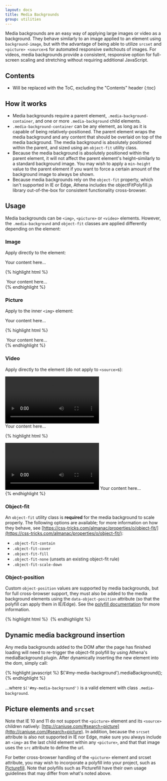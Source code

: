 ```yaml
---
layout: docs
title: Media Backgrounds
group: utilities
---
```


Media backgrounds are an easy way of applying large images or video as a background.  They behave similarly to an image applied to an element using `background-image`, but with the advantage of being able to utilize `srcset` and `<picture> <source>`s for automated responsive switchouts of images.  For videos, media backgrounds provide a consistent, responsive option for full-screen scaling and stretching without requiring additional JavaScript.

## Contents

* Will be replaced with the ToC, excluding the "Contents" header
{:toc}

## How it works

- Media backgrounds require a parent element, `.media-background-container`, and one or more `.media-background` child elements.
- `.media-background-container` can be any element, as long as it is capable of being relatively-positioned.  The parent element wraps the media background and any content that should be overlaid on top of the media background.  The media background is absolutely positioned within the parent, and sized using an `object-fit` utility class.
- Because the media background is absolutely positioned within the parent element, it will not affect the parent element's height–similarly to a standard background image.  You may wish to apply a `min-height` value to the parent element if you want to force a certain amount of the background image to always be shown.
- Because media backgrounds rely on the `object-fit` property, which isn't supported in IE or Edge, Athena includes the objectFitPolyfill.js library out-of-the-box for consistent functionality cross-browser.

## Usage

Media backgrounds can be `<img>`, `<picture>` or `<video>` elements.  However, the `.media-background` and `object-fit` classes are applied differently depending on the element:

### Image

Apply directly to the element:

<div class="media-background-container">
  <img class="media-background object-fit-cover" src="//placehold.it/600x300/" alt="">
  <div class="p-5">
    Your content here...
  </div>
</div>

{% highlight html %}
<div class="media-background-container">
  <img class="media-background object-fit-cover" srcset="..." src="..." alt="">
  Your content here...
</div>
{% endhighlight %}

### Picture

Apply to the inner `<img>` element:

<div class="media-background-container">
  <picture>
    <source srcset="//placehold.it/800x300" media="(min-width: 768px)">
    <source srcset="//placehold.it/767x300" media="(min-width: 576px)">
    <source srcset="//placehold.it/575x300" media="(max-width: 575px)">
    <img class="media-background object-fit-cover" src="//placehold.it/800x300" alt="">
  </picture>
  <div class="p-5">
    Your content here...
  </div>
</div>

{% highlight html %}
<div class="media-background-container">
  <picture>
    <source srcset="..." media="..."></source>
    <source srcset="..." media="..."></source>
    <img class="media-background object-fit-cover" src="..." alt="">
  </picture>
  Your content here...
</div>
{% endhighlight %}

### Video

Apply directly to the element (do not apply to `<source>`s):

<div class="media-background-container">
  <video class="media-background object-fit-cover">
    <source src="https://www.ucf.edu/wp-content/uploads/2017/01/Vignette-One-02.mp4">
  </video>
  <div class="p-5 text-white">
    Your content here...
  </div>
</div>

{% highlight html %}
<div class="media-background-container">
  <video class="media-background object-fit-cover">
    <source src="...">
  </video>
  Your content here...
</div>
{% endhighlight %}

### Object-fit

An `object-fit` utility class is **required** for the media background to scale properly.  The following options are available; for more information on how they behave, see [https://css-tricks.com/almanac/properties/o/object-fit/](https://css-tricks.com/almanac/properties/o/object-fit/):
- `.object-fit-contain`
- `.object-fit-cover`
- `.object-fit-fill`
- `.object-fit-none` (unsets an existing object-fit rule)
- `.object-fit-scale-down`

### Object-position

Custom `object-position` values are supported by media backgrounds, but for full cross-browser support, they must also be added to the media background elements using the `data-object-position` attribute (so that the polyfill can apply them in IE/Edge).  See the [polyfill documentation](https://github.com/constancecchen/object-fit-polyfill#usage) for more information.

{% highlight html %}
<img class="media-background object-fit-contain" style="object-position: 0 50%;" data-object-position="0 50%">
{% endhighlight %}

## Dynamic media background insertion

Any media backgrounds added to the DOM after the page has finished loading will need to re-trigger the object-fit polyfill by using Athena's mediaBackground plugin.  After dynamically inserting the new element into the dom, simply call:

{% highlight javascript %}
$('#my-media-background').mediaBackground();
{% endhighlight %}

...where `$('#my-media-background')` is a valid element with class `.media-background`.

## Picture elements and `srcset`

Note that IE 10 and 11 do not support the `<picture>` element and its `<source>` children natively: [http://caniuse.com/#search=picture](http://caniuse.com/#search=picture).  In addition, because the `srcset` attribute is also not supported in IE nor Edge, make sure you always include an `<img>` as the last child element within any `<picture>`, and that that image uses the `src` attribute to define the url.

For better cross-browser handling of the `<picture>` element and srcset attribute, you may wish to incorporate a polyfill into your project, such as [Picturefill](http://scottjehl.github.io/picturefill/).  Note that polyfills such as Picturefill have their own usage guidelines that may differ from what's noted above.
